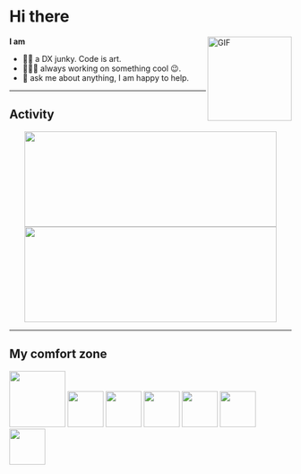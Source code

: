 # Hi there

<img align="right" height="150rem" alt="GIF" src="https://media1.giphy.com/media/jRf5fsn8G6YaogAWxn/200w.webp?cid=ecf05e47gi8syurh50krprpt3mcdfpanslwnkxry91zn4q9x&rid=200w.webp&ct=s" />

**I am**

- 👨‍🎓  a DX junky. Code is art.
- 👨🏽‍💻  always working on something cool :wink:.
- 💬  ask me about anything, I am happy to help.

***


## Activity
<p align="center">
  <img width="450" height="170" align="center" src="https://github-readme-stats.vercel.app/api?username=haroldiedema&amp;theme=nord&amp;show_icons=true&amp;bg_color=22272e&amp;hide_border=true" style="max-width:100%;">
  <img width="450" height="170" align="center" src="https://github-readme-stats.vercel.app/api/top-langs/?username=haroldiedema&theme=nord&layout=compact&bg_color=22272e&hide_border=true" style="max-width:100%;">
</p>

***

## My comfort zone
<p align="left">
  <img width="100" src="https://media4.giphy.com/media/JqDcpPX8vWahUny0pE/giphy.gif?cid=790b761180c2e1e9844a7bba1660fb39de515ca5ea1e54c3&rid=giphy.gif&ct=s">
  <img width="64" src="https://media2.giphy.com/media/ln7z2eWriiQAllfVcn/200w.webp">
  <img width="64" src="https://media4.giphy.com/media/kdFc8fubgS31b8DsVu/giphy.gif?cid=ecf05e47nh47dgwp1c3stajh6hsfy8w8tbrfxdp4fwcbyfmg&rid=giphy.gif&ct=s">
  <img width="64" src="https://media1.giphy.com/media/fsEaZldNC8A1PJ3mwp/200w.webp?cid=ecf05e47ngnysikcbneuosemm1idt83ay6cv9zin7s7tztrm&rid=200w.webp&ct=s">
  <img width="64" src="https://i.giphy.com/media/XAxylRMCdpbEWUAvr8/giphy.webp">
  <img width="64" src="https://media3.giphy.com/media/VgGthkhUvGgOit7Y9i/giphy.gif?cid=ecf05e4768boybo39af1lseftqe7jposmfv9to0skn1wn4og&rid=giphy.gif&ct=s">
  <img width="64" src="https://media1.giphy.com/media/eNAsjO55tPbgaor7ma/200w.webp">
</p>
